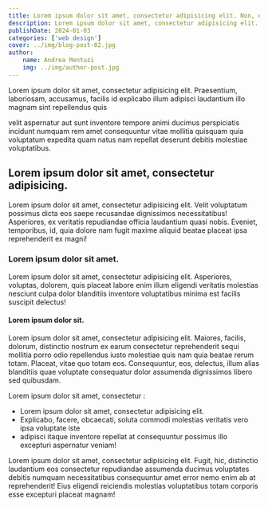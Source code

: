 ```yaml
---
title: Lorem ipsum dolor sit amet, consectetur adipisicing elit. Non, esse.
description: Lorem ipsum dolor sit amet, consectetur adipisicing elit. Cum non nisi tenetur esse consectetur placeat!
publishDate: 2024-01-03
categories: ['web design']
cover: ../img/blog-post-02.jpg
author:
    name: Andrea Mentuzi
    img: ../img/author-post.jpg
---
```


Lorem ipsum dolor sit amet, consectetur adipisicing elit. Praesentium, laboriosam, accusamus, facilis id explicabo illum adipisci laudantium illo magnam sint repellendus quis

velit aspernatur aut sunt inventore tempore animi ducimus perspiciatis incidunt numquam rem amet consequuntur vitae mollitia quisquam quia voluptatum expedita quam natus nam repellat deserunt debitis molestiae voluptatibus.

## Lorem ipsum dolor sit amet, consectetur adipisicing.

Lorem ipsum dolor sit amet, consectetur adipisicing elit. Velit voluptatum possimus dicta eos saepe recusandae dignissimos necessitatibus! Asperiores, ex veritatis repudiandae officia laudantium quasi nobis. Eveniet, temporibus, id, quia dolore nam fugit maxime aliquid beatae placeat ipsa reprehenderit ex magni!

### Lorem ipsum dolor sit amet.

Lorem ipsum dolor sit amet, consectetur adipisicing elit. Asperiores, voluptas, dolorem, quis placeat labore enim illum eligendi veritatis molestias nesciunt culpa dolor blanditiis inventore voluptatibus minima est facilis suscipit delectus!

#### Lorem ipsum dolor sit.

Lorem ipsum dolor sit amet, consectetur adipisicing elit. Maiores, facilis, dolorum, distinctio nostrum ex earum consectetur reprehenderit sequi mollitia porro odio repellendus iusto molestiae quis nam quia beatae rerum totam. Placeat, vitae quo totam eos. Consequuntur, eos, delectus, illum alias blanditiis quae voluptate consequatur dolor assumenda dignissimos libero sed quibusdam.

Lorem ipsum dolor sit amet, consectetur :

- Lorem ipsum dolor sit amet, consectetur adipisicing elit.
- Explicabo, facere, obcaecati, soluta commodi molestias veritatis vero ipsa voluptate iste
- adipisci itaque inventore repellat at consequuntur possimus illo excepturi aspernatur veniam!

Lorem ipsum dolor sit amet, consectetur adipisicing elit. Fugit, hic, distinctio laudantium eos consectetur repudiandae assumenda ducimus voluptates debitis numquam necessitatibus consequuntur amet error nemo enim ab at reprehenderit! Eius eligendi reiciendis molestias voluptatibus totam corporis esse excepturi placeat magnam!
